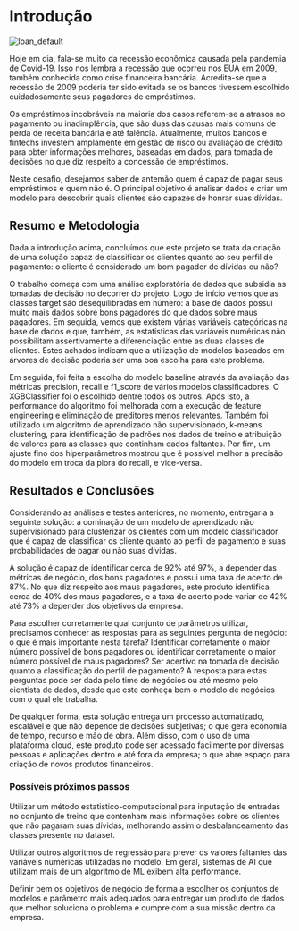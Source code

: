 # Introdução

![loan_default](https://miro.medium.com/max/847/1*f7m92eei7PE8gFyaCQnXMw.jpeg)

Hoje em dia, fala-se muito da recessão econômica causada pela pandemia de Covid-19. Isso nos lembra a recessão que ocorreu nos EUA em 2009, também conhecida como crise financeira bancária. Acredita-se que a recessão de 2009 poderia ter sido evitada se os bancos tivessem escolhido cuidadosamente seus pagadores de empréstimos.

Os empréstimos incobráveis na maioria dos casos referem-se a atrasos no pagamento ou inadimplência, que são duas das causas mais comuns de perda de receita bancária e até falência. Atualmente, muitos bancos e fintechs investem amplamente em gestão de risco ou avaliação de crédito para obter informações melhores, baseadas em dados, para tomada de decisões no que diz respeito a concessão de empréstimos.

Neste desafio, desejamos saber de antemão quem é capaz de pagar seus empréstimos e quem não é. O principal objetivo é analisar dados e criar um modelo para descobrir quais clientes são capazes de honrar suas dívidas.

## Resumo e Metodologia

Dada a introdução acima, concluímos que este projeto se trata da criação de uma solução capaz de classificar os clientes quanto ao seu perfil de pagamento: o cliente é considerado um bom pagador de dívidas ou não?

O trabalho começa com uma análise exploratória de dados que subsidía as tomadas de decisão no decorrer do projeto. Logo de início vemos que as classes target são desequilibradas em número: a base de dados possui muito mais dados sobre bons pagadores do que dados sobre maus pagadores. Em seguida, vemos que existem várias variáveis categóricas na base de dados e que, também, as estatísticas das variáveis numéricas não possibilitam assertivamente a diferenciação entre as duas classes de clientes. Estes achados indicam que a utilização de modelos baseados em árvores de decisão poderia ser uma boa escolha para este problema.

Em seguida, foi feita a escolha do modelo baseline através da avaliação das métricas precision, recall e f1_score de vários modelos classificadores. O XGBClassifier foi o escolhido dentre todos os outros. Após isto, a performance do algoritmo foi melhorada com a execução de feature engineering e eliminação de preditores menos relevantes. Também foi utilizado um algoritmo de aprendizado não supervisionado, k-means clustering, para identificação de padrões nos dados de treino e atribuição de valores para as classes que continham dados faltantes. Por fim, um ajuste fino dos hiperparâmetros mostrou que é possível melhor a precisão do modelo em troca da piora do recall, e vice-versa. 

## Resultados e Conclusões

Considerando as análises e testes anteriores, no momento, entregaria a seguinte solução: a cominação de um modelo de aprendizado não supervisionado para clusterizar os clientes com um modelo classificador que é capaz de classificar os cliente quanto ao perfil de pagamento e suas probabilidades de pagar ou não suas dívidas.

A solução é capaz de identificar cerca de 92% até 97%, a depender das métricas de negócio, dos bons pagadores e possui uma taxa de acerto de 87%. No que diz respeito aos maus pagadores, este produto identifica cerca de 40% dos maus pagadores, e a taxa de acerto pode variar de 42% até 73% a depender dos objetivos da empresa.

Para escolher corretamente qual conjunto de parâmetros utilizar, precisamos conhecer as respostas para as seguintes pergunta de negócio: o que é mais importante nesta tarefa? Identificar corretamente o maior número possível de bons pagadores ou identificar corretamente o maior número possível de maus pagadores? Ser acertivo na tomada de decisão quanto a classificação do perfil de pagamento? A resposta para estas perguntas pode ser dada pelo time de negócios ou até mesmo pelo cientista de dados, desde que este conheça bem o modelo de negócios com o qual ele trabalha.

De qualquer forma, esta solução entrega um processo automatizado, escalável e que não depende de decisões subjetivas; o que gera economia de tempo, recurso e mão de obra. Além disso, com o uso de uma plataforma cloud, este produto pode ser acessado facilmente por diversas pessoas e aplicações dentro e até fora da empresa; o que abre espaço para criação de novos produtos financeiros.

### Possíveis próximos passos

Utilizar um método estatistico-computacional para inputação de entradas no conjunto de treino que contenham mais informações sobre os clientes que não pagaram suas dívidas, melhorando assim o desbalanceamento das classes presente no dataset.

Utilizar outros algoritmos de regressão para prever os valores faltantes das variáveis numéricas utilizadas no modelo. Em geral, sistemas de AI que utilizam mais de um algoritmo de ML exibem alta performance.

Definir bem os objetivos de negócio de forma a escolher os conjuntos de modelos e parâmetro mais adequados para entregar um produto de dados que melhor soluciona o problema e cumpre com a sua missão dentro da empresa.

